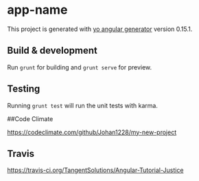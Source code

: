 # app-name

This project is generated with [yo angular generator](https://github.com/yeoman/generator-angular)
version 0.15.1.

## Build & development

Run `grunt` for building and `grunt serve` for preview.

## Testing

Running `grunt test` will run the unit tests with karma.

##Code Climate

https://codeclimate.com/github/Johan1228/my-new-project

## Travis

https://travis-ci.org/TangentSolutions/Angular-Tutorial-Justice

